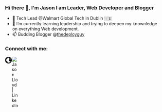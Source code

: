 ### Hi there 👋, I'm Jason I am Leader, Web Developer and Blogger 
- 🔭 Tech Lead @Walmart Global Tech in Dublin 🇮🇪
- 🌱 I’m currently learning leadership and trying to deepen my knownledge on everything Web development.
- 📫 Budding Blogger @[thedeployguy](http://thedeployguy.com/)

### Connect with me:

[<img align="left" alt="thedeployguy.com" width="22px" src="https://raw.githubusercontent.com/iconic/open-iconic/master/svg/globe.svg" />][website]
[<img align="left" alt="Jason Lloyd | LinkedIn" width="22px" src="https://cdn.jsdelivr.net/npm/simple-icons@v3/icons/linkedin.svg" />][linkedin]

<br />

[website]: http://thedeployguy.com
[linkedin]: https://www.linkedin.com/in/jason-lloyd/
